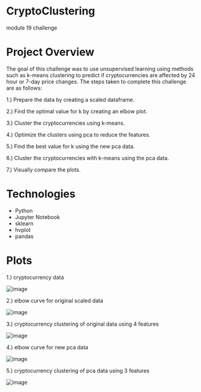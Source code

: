 # CryptoClustering

module 19 challenge

# Project Overview

The goal of this challenge was to use unsupervised learning using methods such as k-means clustering to predict if cryptocurrencies are affected by 24 hour or 7-day price changes.
The steps taken to complete this challenge are as follows:

1.) Prepare the data by creating a scaled dataframe.

2.) Find the optimal value for k by creating an elbow plot.

3.) Cluster the cryptocurrencies using k-means.

4.) Optimize the clusters using pca to reduce the features.

5.) Find the best value for k using the new pca data.

6.) Cluster the cryptocurrencies with k-means using the pca data.

7.) Visually compare the plots.


# Technologies

- Python
- Jupyter Notebook
- sklearn
- hvplot
- pandas

# Plots

1.) cryptocurrency data

![image](https://github.com/Natphipps/CryptoClustering/assets/130694752/d9378b3c-4361-4528-9d87-df0f0fa099fe)

2.) elbow curve for original scaled data

![image](https://github.com/Natphipps/CryptoClustering/assets/130694752/75abecee-9586-46c2-bc76-c74f005cc10c)

3.) cryptocurrency clustering of original data using 4 features

![image](https://github.com/Natphipps/CryptoClustering/assets/130694752/009dd0fa-bfd3-4699-8593-01f52588fde0)

4.) elbow curve for new pca data

![image](https://github.com/Natphipps/CryptoClustering/assets/130694752/c44b5695-9f04-4e19-b09d-36a207f57e12)

5.) cryptocurrency clustering of pca data using 3 features

![image](https://github.com/Natphipps/CryptoClustering/assets/130694752/3e9abd49-7de9-46ba-a9a5-9a867bf22e0b)







